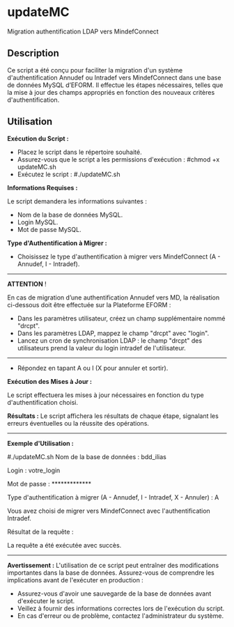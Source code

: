 # updateMC
Migration authentification LDAP vers MindefConnect

## Description

Ce script a été conçu pour faciliter la migration d'un système d'authentification Annudef ou Intradef vers MindefConnect dans une base de données MySQL d’EFORM. Il effectue les étapes nécessaires, telles que la mise à jour des champs appropriés en fonction des nouveaux critères d'authentification.

## Utilisation

**Exécution du Script :**

 - Placez le script dans le répertoire souhaité.
 - Assurez-vous que le script a les permissions d'exécution : #chmod +x updateMC.sh
 - Exécutez le script : #./updateMC.sh

**Informations Requises :**

Le script demandera les informations suivantes :

 - Nom de la base de données MySQL.
 - Login MySQL.
 - Mot de passe MySQL.
 
 **Type d'Authentification à Migrer :**
 
- Choisissez le type d'authentification à migrer vers MindefConnect (A - Annudef, I - Intradef).
---
**ATTENTION** !

En cas de migration d’une authentification Annudef vers MD, la réalisation ci-dessous doit être effectuée sur la Plateforme EFORM :
- Dans les paramètres utilisateur, créez un champ supplémentaire nommé "drcpt".
- Dans les paramètres LDAP, mappez le champ "drcpt" avec "login".
- Lancez un cron de synchronisation LDAP : le champ "drcpt" des utilisateurs prend la valeur du login intradef de l'utilisateur.  
---

- Répondez en tapant A ou I (X pour annuler et sortir).

**Exécution des Mises à Jour :** 

Le script effectuera les mises à jour nécessaires en fonction du type d'authentification choisi.

**Résultats :** 
Le script affichera les résultats de chaque étape, signalant les erreurs éventuelles ou la réussite des opérations.

---
**Exemple d'Utilisation :**

#./updateMC.sh
Nom de la base de données : bdd_ilias

Login : votre_login

Mot de passe : *************

Type d'authentification à migrer (A - Annudef, I - Intradef, X - Annuler) : A


Vous avez choisi de migrer vers MindefConnect avec l'authentification Intradef.

Résultat de la requête :

La requête a été exécutée avec succès.


---

**Avertissement :**
L'utilisation de ce script peut entraîner des modifications importantes dans la base de données. Assurez-vous de comprendre les implications avant de l'exécuter en production :

- Assurez-vous d'avoir une sauvegarde de la base de données avant d'exécuter le script.
- Veillez à fournir des informations correctes lors de l'exécution du script.
- En cas d'erreur ou de problème, contactez l'administrateur du système.






